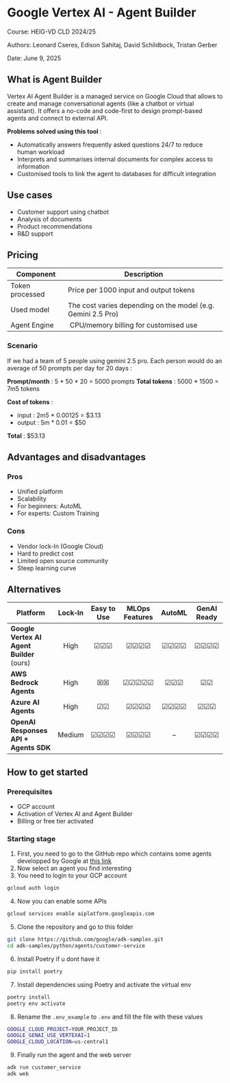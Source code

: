 # Google Vertex AI - Agent Builder

Course: HEIG-VD CLD 2024/25

Authors: Leonard Cseres, Edison Sahitaj, David Schildbock, Tristan Gerber

Date: June 9, 2025

## What is Agent Builder

Vertex AI Agent Builder is a managed service on Google Cloud that allows to create and manage conversational agents (like a chatbot or virtual assistant). It offers a no-code and code-first to design prompt-based agents and connect to external API.

**Problems solved using this tool** :

- Automatically answers frequently asked questions 24/7 to reduce human workload
- Interprets and summarises internal documents for complex access to information
- Customised tools to link the agent to databases for difficult integration

## Use cases

- Customer support using chatbot
- Analysis of documents
- Product recommendations
- R&D support

## Pricing

| Component | Description |
|-----------|-------------|
| Token processed | Price per 1000 input and output tokens |
| Used model | The cost varies depending on the model (e.g. Gemini 2.5 Pro) |
| Agent Engine | CPU/memory billing for customised use |

### Scenario

If we had a team of 5 people using gemini 2.5 pro. Each person would do an average of 50 prompts per day for 20 days :

**Prompt/month** : 5 * 50 * 20 = 5000 prompts
**Total tokens** : 5000 * 1500 = 7m5 tokens

**Cost of tokens** :
- input : 2m5 * 0.00125 = $3.13
- output : 5m * 0.01 = $50

**Total** : $53.13

## Advantages and disadvantages

### Pros

- Unified platform
- Scalability
- For beginners: AutoML
- For experts: Custom Training

### Cons

- Vendor lock-In (Google Cloud)
- Hard to predict cost
- Limited open source community
- Steep learning curve

## Alternatives

| Platform                             | Lock‑In | Easy to Use      | MLOps Features                | AutoML | GenAI Ready       |
|--------------------------------------|:-------:|:----------------:|:-----------------------------:|:------:|:-----------------:|
| **Google Vertex AI Agent Builder** (ours)   | High    | ☑☑☑     | ☑☑☑☑  | ☑☑☑☑ | ☑☑☑☑ |
| **AWS Bedrock Agents**               | High    | ☒☒      | ☑☑☑☑☑ | ☑☑☑  | ☑☑  |
| **Azure AI Agents**                  | High    | ☑☑     | ☑☑☑☑  | ☑☑☑☑  | ☑☑☑  |
| **OpenAI Responses API + Agents SDK**| Medium  | ☑☑☑☑  | ☑☑☑☑  | –  | ☑☑☑☑ |

## How to get started

### Prerequisites

- GCP account
- Activation of Vertex AI and Agent Builder
- Billing or free tier activated

### Starting stage

1. First, you need to go to the GitHub repo which contains some agents developped by Google at [this link](https://github.com/google/adk-samples/tree/main)
2. Now select an agent you find interesting
3. You need to login to your GCP account

```bash
gcloud auth login
```

4. Now you can enable some APIs

```bash
gcloud services enable aiplatform.googleapis.com
```

5. Clone the repository and go to this folder

```bash
git clone https://github.com/google/adk-samples.git
cd adk-samples/python/agents/customer-service
```

6. Install Poetry if u dont have it

```bash
pip install poetry
```

7. Install dependencies using Poetry and activate the virtual env

```bash
poetry install
poetry env activate
```

8. Rename the ``.env_example`` to ``.env`` and fill the file with these values
```bash
GOOGLE_CLOUD_PROJECT=YOUR_PROJECT_ID
GOOGLE_GENAI_USE_VERTEXAI=1
GOOGLE_CLOUD_LOCATION=us-central1
```

9. Finally run the agent and the web server

```bash
adk run customer_service
adk web
```
